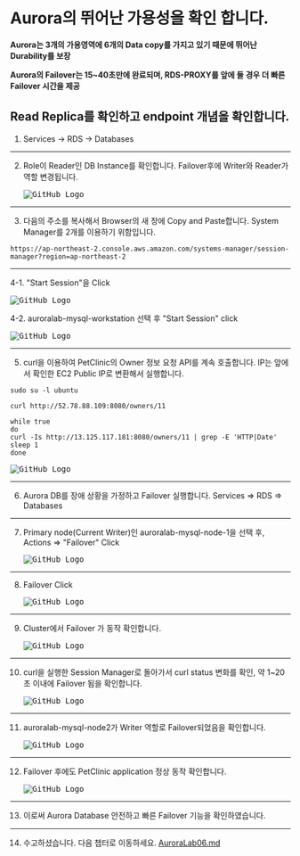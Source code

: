 # Aurora의 뛰어난 가용성을 확인 합니다.

**Aurora는 3개의 가용영역에 6개의 Data copy를 가지고 있기 때문에 뛰어난 Durability를 보장**

**Aurora의 Failover는 15~40초만에 완료되며, RDS-PROXY를 앞에 둘 경우 더 빠른 Failover 시간을 제공**

## Read Replica를 확인하고 endpoint 개념을 확인합니다.

1.  Services -> RDS -> Databases

---

2.  Role이 Reader인 DB Instance를 확인합니다. Failover후에 Writer와 Reader가 역할 변경됩니다.

    <kbd> ![GitHub Logo](images/40.png) </kbd>

---

3.  다음의 주소를 복사해서 Browser의 새 창에 Copy and Paste합니다. System Manager를 2개를 이용하기 위함입니다.

`https://ap-northeast-2.console.aws.amazon.com/systems-manager/session-manager?region=ap-northeast-2`

---

4-1. "Start Session"을 Click

<kbd> ![GitHub Logo](images/6.png) </kbd>

4-2. auroralab-mysql-workstation 선택 후 "Start Session" click

<kbd> ![GitHub Logo](images/7.png) </kbd>

---

5.  curl을 이용하여 PetClinic의 Owner 정보 요청 API를 계속 호출합니다. IP는 앞에서 확인한 EC2 Public IP로 변환해서 실행합니다.

```
sudo su -l ubuntu

curl http://52.78.88.109:8080/owners/11
```

```
while true
do
curl -Is http://13.125.117.181:8080/owners/11 | grep -E 'HTTP|Date'
sleep 1
done
```

<kbd> ![GitHub Logo](images/43.png) </kbd>

---

6. Aurora DB를 장애 상황을 가정하고 Failover 실행합니다. Services => RDS => Databases

---

7. Primary node(Current Writer)인 auroralab-mysql-node-1을 선택 후, Actions => "Failover" Click

   <kbd> ![GitHub Logo](images/44.png) </kbd>

---

8. Failover Click

   <kbd> ![GitHub Logo](images/45.png) </kbd>

---

9. Cluster에서 Failover 가 동작 확인합니다.

   <kbd> ![GitHub Logo](images/46.png) </kbd>

---

10. curl을 실행한 Session Manager로 돌아가서 curl status 변화를 확인, 약 1~20초 이내에 Failover 됨을 확인합니다.

    <kbd> ![GitHub Logo](images/47.png) </kbd>

---

11. auroralab-mysql-node2가 Writer 역할로 Failover되었음을 확인합니다.

    <kbd> ![GitHub Logo](images/48.png) </kbd>

---

12. Failover 후에도 PetClinic application 정상 동작 확인합니다.

    <kbd> ![GitHub Logo](images/49.png) </kbd>

---

13. 이로써 Aurora Database 안전하고 빠른 Failover 기능을 확인하였습니다.

---

14. 수고하셨습니다. 다음 챕터로 이동하세요. [AuroraLab06.md](AuroraLab06.md)
